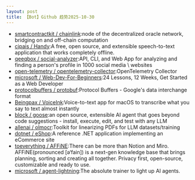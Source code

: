 ```yaml
---
layout: post
title: 【Bot】Github 趋势2025-10-30
---
```


* [smartcontractkit / chainlink](https://github.com/smartcontractkit/chainlink):node of the decentralized oracle network, bridging on and off-chain computation
* [cjpais / Handy](https://github.com/cjpais/Handy):A free, open source, and extensible speech-to-text application that works completely offline.
* [qeeqbox / social-analyzer](https://github.com/qeeqbox/social-analyzer):API, CLI, and Web App for analyzing and finding a person's profile in 1000 social media \ websites
* [open-telemetry / opentelemetry-collector](https://github.com/open-telemetry/opentelemetry-collector):OpenTelemetry Collector
* [microsoft / Web-Dev-For-Beginners](https://github.com/microsoft/Web-Dev-For-Beginners):24 Lessons, 12 Weeks, Get Started as a Web Developer
* [protocolbuffers / protobuf](https://github.com/protocolbuffers/protobuf):Protocol Buffers - Google's data interchange format
* [Beingpax / VoiceInk](https://github.com/Beingpax/VoiceInk):Voice-to-text app for macOS to transcribe what you say to text almost instantly
* [block / goose](https://github.com/block/goose):an open source, extensible AI agent that goes beyond code suggestions - install, execute, edit, and test with any LLM
* [allenai / olmocr](https://github.com/allenai/olmocr):Toolkit for linearizing PDFs for LLM datasets/training
* [dotnet / eShop](https://github.com/dotnet/eShop):A reference .NET application implementing an eCommerce site
* [toeverything / AFFiNE](https://github.com/toeverything/AFFiNE):There can be more than Notion and Miro. AFFiNE(pronounced [ə‘fain]) is a next-gen knowledge base that brings planning, sorting and creating all together. Privacy first, open-source, customizable and ready to use.
* [microsoft / agent-lightning](https://github.com/microsoft/agent-lightning):The absolute trainer to light up AI agents.
